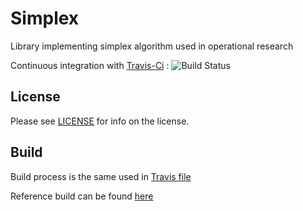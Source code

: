 # Simplex

Library implementing simplex algorithm used in operational research

Continuous integration with [Travis-Ci](https://app.travis-ci.com/github/quicky2000/simplex) : ![Build Status](https://app.travis-ci.com/quicky2000/simplex.svg?branch=master)

## License

Please see [LICENSE](LICENSE) for info on the license.

## Build

Build process is the same used in [Travis file](.travis.yml)

Reference build can be found [here](https://app.travis-ci.com/github/quicky2000/simplex)

